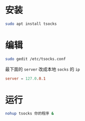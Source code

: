 # 安装
``` bash
sudo apt install tsocks 
```

# 编辑
``` bash
sudo gedit /etc/tsocks.conf
```

最下面的 `server` 改成本地 `socks` 的 `ip`
``` conf
server = 127.0.0.1
```

# 运行
``` bash
nohup tsocks 你的程序 &
```
